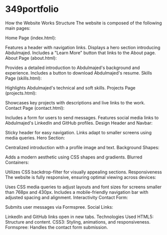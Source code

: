 # 349portfolio
How the Website Works
Structure
The website is composed of the following main pages:

Home Page (index.html):

Features a header with navigation links.
Displays a hero section introducing Abdulmajed.
Includes a "Learn More" button that links to the About page.
About Page (about.html):

Provides a detailed introduction to Abdulmajed's background and experience.
Includes a button to download Abdulmajed's resume.
Skills Page (skills.html):

Highlights Abdulmajed's technical and soft skills.
Projects Page (projects.html):

Showcases key projects with descriptions and live links to the work.
Contact Page (contact.html):

Includes a form for users to send messages.
Features social media links to Abdulmajed's LinkedIn and GitHub profiles.
Design
Header and Navbar:

Sticky header for easy navigation.
Links adapt to smaller screens using media queries.
Hero Section:

Centralized introduction with a profile image and text.
Background Shapes:

Adds a modern aesthetic using CSS shapes and gradients.
Blurred Containers:

Utilizes CSS backdrop-filter for visually appealing sections.
Responsiveness
The website is fully responsive, ensuring optimal viewing across devices:

Uses CSS media queries to adjust layouts and font sizes for screens smaller than 768px and 430px.
Includes a mobile-friendly navigation bar with adjusted spacing and alignment.
Interactivity
Contact Form:

Submits user messages via Formspree.
Social Links:

LinkedIn and GitHub links open in new tabs.
Technologies Used
HTML5: Structure and content.
CSS3: Styling, animations, and responsiveness.
Formspree: Handles the contact form submission.
